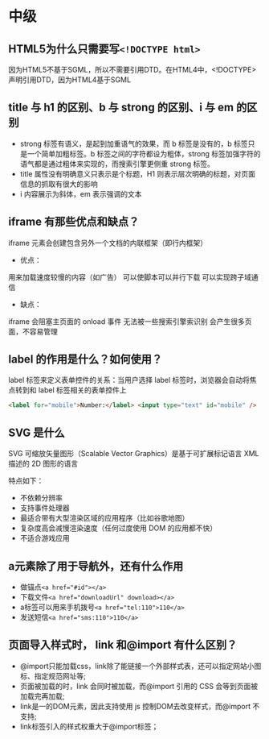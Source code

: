 # 中级

## HTML5为什么只需要写`<!DOCTYPE html>`

因为HTML5不基于SGML，所以不需要引用DTD。在HTML4中，<!DOCTYPE>声明引用DTD，因为HTML4基于SGML

## title 与 h1 的区别、b 与 strong 的区别、i 与 em 的区别

- strong 标签有语义，是起到加重语气的效果，而 b 标签是没有的，b 标签只是一个简单加粗标签。b 标签之间的字符都设为粗体，strong 标签加强字符的语气都是通过粗体来实现的，而搜索引擎更侧重 strong 标签。
- title 属性没有明确意义只表示是个标题，H1 则表示层次明确的标题，对页面信息的抓取有很大的影响
- i 内容展示为斜体，em 表示强调的文本

## iframe 有那些优点和缺点？

iframe 元素会创建包含另外一个文档的内联框架（即行内框架）

- 优点：

用来加载速度较慢的内容（如广告）
可以使脚本可以并行下载
可以实现跨子域通信

- 缺点：

iframe 会阻塞主页面的 onload 事件
无法被一些搜索引擎索识别
会产生很多页面，不容易管理

## label 的作用是什么？如何使用？

label 标签来定义表单控件的关系：当用户选择 label 标签时，浏览器会自动将焦点转到和 label 标签相关的表单控件上

```html
<label for="mobile">Number:</label> <input type="text" id="mobile" />
```

## SVG 是什么

SVG 可缩放矢量图形（Scalable Vector Graphics）是基于可扩展标记语言 XML 描述的 2D 图形的语言

特点如下：

- 不依赖分辨率
- 支持事件处理器
- 最适合带有大型渲染区域的应用程序（比如谷歌地图）
- 复杂度高会减慢渲染速度（任何过度使用 DOM 的应用都不快）
- 不适合游戏应用


## a元素除了用于导航外，还有什么作用

- 做锚点`<a href="#id"></a>`
- 下载文件`<a href="downloadUrl" download></a>`
- a标签可以用来手机拨号`<a href="tel:110">110</a>`
- 发送短信`<a href="sms:110">110</a>`

## 页面导入样式时， link 和@import 有什么区别？

- @import只能加载css，link除了能链接一个外部样式表，还可以指定网站小图标、指定规范网址等;
- 页面被加载的时，link 会同时被加载，而@import 引用的 CSS 会等到页面被加载完再加载;
- link是一的DOM元素，因此支持使用 js 控制DOM去改变样式，而@import 不支持;
- link标签引入的样式权重大于@import标签；